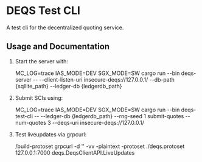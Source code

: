 # DEQS Test CLI

A test cli for the decentralized quoting service.

## Usage and Documentation

1. Start the server with:

    MC_LOG=trace IAS_MODE=DEV SGX_MODE=SW cargo run --bin deqs-server -- --client-listen-uri insecure-deqs://127.0.0.1/ --db-path {sqllite_path} --ledger-db {ledgerdb_path}

2. Submit SCIs using:

    MC_LOG=trace IAS_MODE=DEV SGX_MODE=SW cargo run --bin deqs-test-cli -- --ledger-db {ledgerdb_path} --rng-seed 1 submit-quotes --num-quotes 3 --deqs-uri insecure-deqs://127.0.0.1/

3. Test liveupdates via grpcurl:

    /build-protoset
    grpcurl -d '' -vv -plaintext -protoset ./deqs.protoset 127.0.0.1:7000 deqs.DeqsClientAPI.LiveUpdates